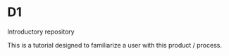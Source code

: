 # D1
Introductory repository

This is a tutorial designed to familiarize a user with this product / process.

